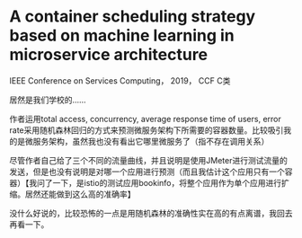 # A container scheduling strategy based on machine learning in microservice architecture

IEEE Conference on Services Computing， 2019， CCF C类

居然是我们学校的……

作者运用total access, concurrency, average response time of users, error rate采用随机森林回归的方式来预测微服务架构下所需要的容器数量。比较吸引我的是微服务架构，虽然我也没有看出它哪里微服务了（指不存在调用关系）

尽管作者自己给了三个不同的流量曲线，并且说明是使用JMeter进行测试流量的发送，但是也没有说明是对哪一个应用进行预测（而且我估计这个应用只有一个容器）【我问了一下，是istio的测试应用bookinfo，将整个应用作为单个应用进行扩缩。居然还能做到这么高的准确率】

没什么好说的，比较恐怖的一点是用随机森林的准确性实在高的有点离谱，我回去再看一下。